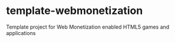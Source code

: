 # template-webmonetization
Template project for Web Monetization enabled HTML5 games and applications
